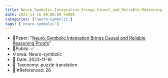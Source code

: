 ```yaml
---
title: Neuro_Symbolic_Integration_Brings_Causal_and_Reliable_Reasoning_Proofs
date: 2023-11-16 00:00:00 +0800
categories: ['neuro-symbolic']
tags: ['neuro-symbolic']
---
```


- 📙Paper: "[Neuro-Symbolic Integration Brings Causal and Reliable Reasoning Proofs](https://www.semanticscholar.org/paper/Neuro-Symbolic-Integration-Brings-Causal-and-Proofs-Yang-Li/a26fa1983e4bc7c5b55cd5a1296afe6f876baa03)"
- 🔑Public: ✅
- ⚲ area: Neuro-symbolic
- 📅 Date: 2023-11-16
- 🔎 Taxonomy: puzzle translation
- 📝 #References: 26

